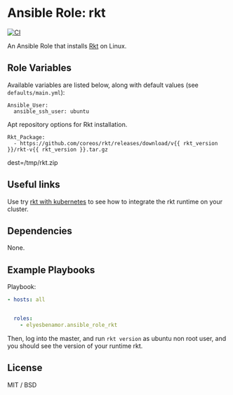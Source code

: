 # Ansible Role: rkt

[![CI](https://github.com/geerlingguy/ansible-role-kubernetes/workflows/CI/badge.svg?event=push)](https://github.com/geerlingguy/ansible-role-kubernetes/actions?query=workflow%3ACI)

An Ansible Role that installs [Rkt](https://coreos.com/rkt/docs/latest/) on Linux.

## Role Variables

Available variables are listed below, along with default values (see `defaults/main.yml`):

    Ansible_User:
      ansible_ssh_user: ubuntu


Apt repository options for Rkt installation.

    Rkt_Package:
      - https://github.com/coreos/rkt/releases/download/v{{ rkt_version }}/rkt-v{{ rkt_version }}.tar.gz
   dest=/tmp/rkt.zip

## Useful links

Use try [rkt with kubernetes](https://coreos.com/rkt/docs/latest/using-rkt-with-kubernetes.html) to see how to integrate the rkt runtime on your cluster.

## Dependencies

None.

## Example Playbooks

Playbook:

```yaml
- hosts: all


  roles:
    - elyesbenamor.ansible_role_rkt
```

Then, log into the master, and run `rkt version` as ubuntu non root user, and you should see the version of your runtime rkt.

## License

MIT / BSD

